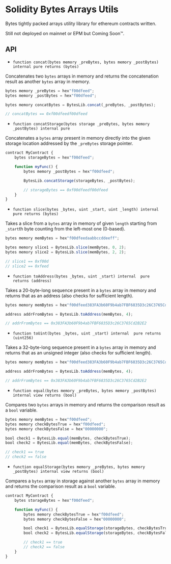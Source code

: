 # Solidity Bytes Arrays Utils

Bytes tightly packed arrays utility library for ethereum contracts written.

Still not deployed on mainnet or EPM but Coming Soon™.


## API

* `function concat(bytes memory _preBytes, bytes memory _postBytes) internal pure returns (bytes)`

Concatenates two `bytes` arrays in memory and returns the concatenation result as another `bytes` array in memory.


```javascript
bytes memory _preBytes = hex"f00dfeed";
bytes memory _postBytes = hex"f00dfeed";

bytes memory concatBytes = BytesLib.concat(_preBytes, _postBytes);

// concatBytes == 0xf00dfeedf00dfeed
```


* `function concatStorage(bytes storage _preBytes, bytes memory _postBytes) internal pure`

Concatenates a `bytes` array present in memory directly into the given storage location addressed by the `_preBytes` storage pointer.


```javascript
contract MyContract {
	bytes storageBytes = hex"f00dfeed";

	function myFunc() {
		bytes memory _postBytes = hex"f00dfeed";

		BytesLib.concatStorage(storageBytes, _postBytes);

		// storageBytes == 0xf00dfeedf00dfeed
	}
}
```


* `function slice(bytes _bytes, uint _start, uint _length) internal  pure returns (bytes)`

Takes a slice from a `bytes` array in memory of given `length` starting from `_start`th byte counting from the left-most one (0-based).


```javascript
bytes memory memBytes = hex"f00dfeedaabbccddeeff";

bytes memory slice1 = BytesLib.slice(memBytes, 0, 2);
bytes memory slice2 = BytesLib.slice(memBytes, 2, 2);

// slice1 == 0xf00d
// slice2 == 0xfeed
```


* `function toAddress(bytes _bytes, uint _start) internal  pure returns (address)`

Takes a 20-byte-long sequence present in a `bytes` array in memory and returns that as an address (also checks for sufficient length).


```javascript
bytes memory memBytes = hex"f00dfeed383FA3b60F9b4ab7FBF6835D3c26C3765Cd2B2E2f00dfeed";

address addrFromBytes = BytesLib.toAddress(memBytes, 4);

// addrFromBytes == 0x383FA3b60F9b4ab7FBF6835D3c26C3765Cd2B2E2
```


* `function toUint(bytes _bytes, uint _start) internal  pure returns (uint256)`

Takes a 32-byte-long sequence present in a `bytes` array in memory and returns that as an unsigned integer (also checks for sufficient length).


```javascript
bytes memory memBytes = hex"f00dfeed383FA3b60F9b4ab7FBF6835D3c26C3765Cd2B2E2f00dfeed";

address addrFromBytes = BytesLib.toAddress(memBytes, 4);

// addrFromBytes == 0x383FA3b60F9b4ab7FBF6835D3c26C3765Cd2B2E2
```


* `function equal(bytes memory _preBytes, bytes memory _postBytes) internal view returns (bool)`

Compares two `bytes` arrays in memory and returns the comparison result as a `bool` variable.


```javascript
bytes memory memBytes = hex"f00dfeed";
bytes memory checkBytesTrue = hex"f00dfeed";
bytes memory checkBytesFalse = hex"00000000";

bool check1 = BytesLib.equal(memBytes, checkBytesTrue);
bool check2 = BytesLib.equal(memBytes, checkBytesFalse);

// check1 == true
// check2 == false
```


* `function equalStorage(bytes memory _preBytes, bytes memory _postBytes) internal view returns (bool)`

Compares a `bytes` array in storage against another `bytes` array in memory and returns the comparison result as a `bool` variable.


```javascript
contract MyContract {
	bytes storageBytes = hex"f00dfeed";

	function myFunc() {
		bytes memory checkBytesTrue = hex"f00dfeed";
		bytes memory checkBytesFalse = hex"00000000";

		bool check1 = BytesLib.equalStorage(storageBytes, checkBytesTrue);
		bool check2 = BytesLib.equalStorage(storageBytes, checkBytesFalse);

		// check1 == true
		// check2 == false
	}
}
```

